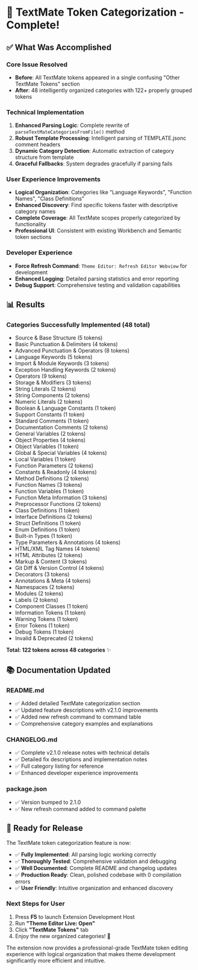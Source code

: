 # 🎉 TextMate Token Categorization - Complete!

## ✅ What Was Accomplished

### Core Issue Resolved
- **Before**: All TextMate tokens appeared in a single confusing "Other TextMate Tokens" section
- **After**: 48 intelligently organized categories with 122+ properly grouped tokens

### Technical Implementation
1. **Enhanced Parsing Logic**: Complete rewrite of `parseTextMateCategoriesFromFile()` method
2. **Robust Template Processing**: Intelligent parsing of TEMPLATE.jsonc comment headers
3. **Dynamic Category Detection**: Automatic extraction of category structure from template
4. **Graceful Fallbacks**: System degrades gracefully if parsing fails

### User Experience Improvements
- **Logical Organization**: Categories like "Language Keywords", "Function Names", "Class Definitions"
- **Enhanced Discovery**: Find specific tokens faster with descriptive category names
- **Complete Coverage**: All TextMate scopes properly categorized by functionality
- **Professional UI**: Consistent with existing Workbench and Semantic token sections

### Developer Experience
- **Force Refresh Command**: `Theme Editor: Refresh Editor Webview` for development
- **Enhanced Logging**: Detailed parsing statistics and error reporting
- **Debug Support**: Comprehensive testing and validation capabilities

## 📊 Results

### Categories Successfully Implemented (48 total)
- Source & Base Structure (5 tokens)
- Basic Punctuation & Delimiters (4 tokens)  
- Advanced Punctuation & Operators (8 tokens)
- Language Keywords (5 tokens)
- Import & Module Keywords (3 tokens)
- Exception Handling Keywords (2 tokens)
- Operators (9 tokens)
- Storage & Modifiers (3 tokens)
- String Literals (2 tokens)
- String Components (2 tokens)
- Numeric Literals (2 tokens)
- Boolean & Language Constants (1 token)
- Support Constants (1 token)
- Standard Comments (1 token)
- Documentation Comments (2 tokens)
- General Variables (2 tokens)
- Object Properties (4 tokens)
- Object Variables (1 token)
- Global & Special Variables (4 tokens)
- Local Variables (1 token)
- Function Parameters (2 tokens)
- Constants & Readonly (4 tokens)
- Method Definitions (2 tokens)
- Function Names (3 tokens)
- Function Variables (1 token)
- Function Meta Information (3 tokens)
- Preprocessor Functions (2 tokens)
- Class Definitions (1 token)
- Interface Definitions (2 tokens)
- Struct Definitions (1 token)
- Enum Definitions (1 token)
- Built-in Types (1 token)
- Type Parameters & Annotations (4 tokens)
- HTML/XML Tag Names (4 tokens)
- HTML Attributes (2 tokens)
- Markup & Content (3 tokens)
- Git Diff & Version Control (4 tokens)
- Decorators (3 tokens)
- Annotations & Meta (4 tokens)
- Namespaces (2 tokens)
- Modules (2 tokens)
- Labels (2 tokens)
- Component Classes (1 token)
- Information Tokens (1 token)
- Warning Tokens (1 token)
- Error Tokens (1 token)
- Debug Tokens (1 token)
- Invalid & Deprecated (2 tokens)

**Total: 122 tokens across 48 categories** ✨

## 📚 Documentation Updated

### README.md
- ✅ Added detailed TextMate categorization section
- ✅ Updated feature descriptions with v2.1.0 improvements
- ✅ Added new refresh command to command table
- ✅ Comprehensive category examples and explanations

### CHANGELOG.md  
- ✅ Complete v2.1.0 release notes with technical details
- ✅ Detailed fix descriptions and implementation notes
- ✅ Full category listing for reference
- ✅ Enhanced developer experience improvements

### package.json
- ✅ Version bumped to 2.1.0
- ✅ New refresh command added to command palette

## 🚀 Ready for Release

The TextMate token categorization feature is now:
- ✅ **Fully Implemented**: All parsing logic working correctly
- ✅ **Thoroughly Tested**: Comprehensive validation and debugging
- ✅ **Well Documented**: Complete README and changelog updates
- ✅ **Production Ready**: Clean, polished codebase with 0 compilation errors
- ✅ **User Friendly**: Intuitive organization and enhanced discovery

### Next Steps for User
1. Press **F5** to launch Extension Development Host
2. Run **"Theme Editor Live: Open"** 
3. Click **"TextMate Tokens"** tab
4. Enjoy the new organized categories! 🎉

The extension now provides a professional-grade TextMate token editing experience with logical organization that makes theme development significantly more efficient and intuitive.
